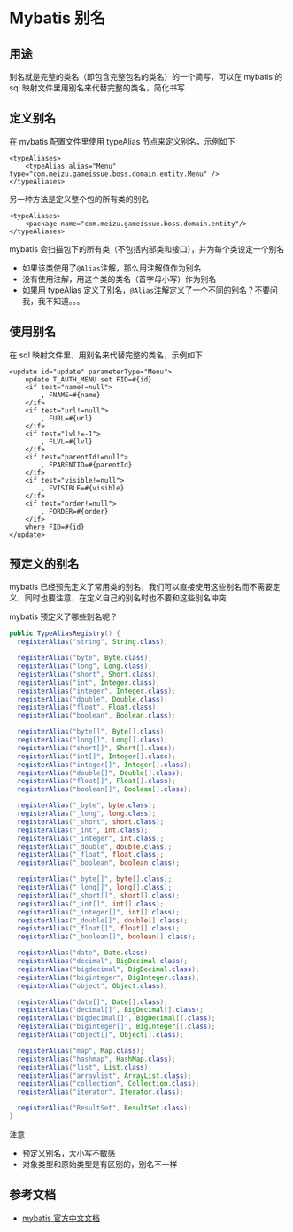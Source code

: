 # Mybatis 别名

## 用途

别名就是完整的类名（即包含完整包名的类名）的一个简写，可以在 mybatis 的 sql 映射文件里用别名来代替完整的类名，简化书写

## 定义别名

在 mybatis 配置文件里使用 typeAlias 节点来定义别名，示例如下

```markup
<typeAliases>
    <typeAlias alias="Menu" type="com.meizu.gameissue.boss.domain.entity.Menu" />
</typeAliases>
```

另一种方法是定义整个包的所有类的别名

```markup
<typeAliases>
    <package name="com.meizu.gameissue.boss.domain.entity"/>
</typeAliases>
```

mybatis 会扫描包下的所有类（不包括内部类和接口），并为每个类设定一个别名

* 如果该类使用了`@Alias`注解，那么用注解值作为别名
* 没有使用注解，用这个类的类名（首字母小写）作为别名
* 如果用 typeAlias 定义了别名，`@Alias`注解定义了一个不同的别名？不要问我，我不知道。。。

## 使用别名

在 sql 映射文件里，用别名来代替完整的类名，示例如下

```markup
<update id="update" parameterType="Menu">
    update T_AUTH_MENU set FID=#{id}
    <if test="name!=null">
        , FNAME=#{name}
    </if>
    <if test="url!=null">
        , FURL=#{url}
    </if>
    <if test="lvl!=-1">
        , FLVL=#{lvl}
    </if>
    <if test="parentId!=null">
        , FPARENTID=#{parentId}
    </if>
    <if test="visible!=null">
        , FVISIBLE=#{visible}
    </if>
    <if test="order!=null">
        , FORDER=#{order}
    </if>
    where FID=#{id}
</update>
```

## 预定义的别名

mybatis 已经预先定义了常用类的别名，我们可以直接使用这些别名而不需要定义，同时也要注意，在定义自己的别名时也不要和这些别名冲突

mybatis 预定义了哪些别名呢？

```java
public TypeAliasRegistry() {
  registerAlias("string", String.class);

  registerAlias("byte", Byte.class);
  registerAlias("long", Long.class);
  registerAlias("short", Short.class);
  registerAlias("int", Integer.class);
  registerAlias("integer", Integer.class);
  registerAlias("double", Double.class);
  registerAlias("float", Float.class);
  registerAlias("boolean", Boolean.class);

  registerAlias("byte[]", Byte[].class);
  registerAlias("long[]", Long[].class);
  registerAlias("short[]", Short[].class);
  registerAlias("int[]", Integer[].class);
  registerAlias("integer[]", Integer[].class);
  registerAlias("double[]", Double[].class);
  registerAlias("float[]", Float[].class);
  registerAlias("boolean[]", Boolean[].class);

  registerAlias("_byte", byte.class);
  registerAlias("_long", long.class);
  registerAlias("_short", short.class);
  registerAlias("_int", int.class);
  registerAlias("_integer", int.class);
  registerAlias("_double", double.class);
  registerAlias("_float", float.class);
  registerAlias("_boolean", boolean.class);

  registerAlias("_byte[]", byte[].class);
  registerAlias("_long[]", long[].class);
  registerAlias("_short[]", short[].class);
  registerAlias("_int[]", int[].class);
  registerAlias("_integer[]", int[].class);
  registerAlias("_double[]", double[].class);
  registerAlias("_float[]", float[].class);
  registerAlias("_boolean[]", boolean[].class);

  registerAlias("date", Date.class);
  registerAlias("decimal", BigDecimal.class);
  registerAlias("bigdecimal", BigDecimal.class);
  registerAlias("biginteger", BigInteger.class);
  registerAlias("object", Object.class);

  registerAlias("date[]", Date[].class);
  registerAlias("decimal[]", BigDecimal[].class);
  registerAlias("bigdecimal[]", BigDecimal[].class);
  registerAlias("biginteger[]", BigInteger[].class);
  registerAlias("object[]", Object[].class);

  registerAlias("map", Map.class);
  registerAlias("hashmap", HashMap.class);
  registerAlias("list", List.class);
  registerAlias("arraylist", ArrayList.class);
  registerAlias("collection", Collection.class);
  registerAlias("iterator", Iterator.class);

  registerAlias("ResultSet", ResultSet.class);
}
```

注意

* 预定义别名，大小写不敏感
* 对象类型和原始类型是有区别的，别名不一样

## 参考文档

* [mybatis 官方中文文档](http://www.mybatis.org/mybatis-3/zh/)




